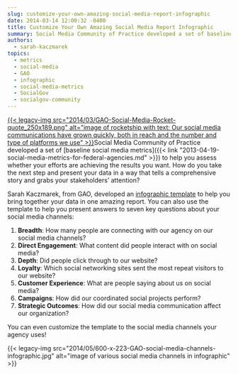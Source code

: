 ```yaml
---
slug: customize-your-own-amazing-social-media-report-infographic
date: 2014-03-14 12:00:32 -0400
title: Customize Your Own Amazing Social Media Report Infographic
summary: Social Media Community of Practice developed a set of baseline social media metrics to help you assess whether your efforts are achieving the results you want. How do
authors:
  - sarah-kaczmarek
topics:
  - metrics
  - social-media
  - GAO
  - infographic
  - social-media-metrics
  - SocialGov
  - socialgov-community
---
```


[{{< legacy-img src="2014/03/GAO-Social-Media-Rocket-quote_250x189.png" alt="image of rocketship with text: Our social media communications have grown quickly, both in reach and the number and type of platforms we use" >}}](https://s3.amazonaws.com/digitalgov/_legacy-img/2014/03/GAO-Social-Media-Rocket-quote_250x189.png)Social Media Community of Practice developed a set of [baseline social media metrics]({{< link "2013-04-19-social-media-metrics-for-federal-agencies.md" >}}) to help you assess whether your efforts are achieving the results you want. How do you take the next step and present your data in a way that tells a comprehensive story and grabs your stakeholders’ attention?

Sarah Kaczmarek, from GAO, developed an [infographic template](http://www.slideshare.net/DigitalGov/gao-social-media-infographic "GAO Social Media Infographic") to help you bring together your data in one amazing report. You can also use the template to help you present answers to seven key questions about your social media channels:

  1. **Breadth**: How many people are connecting with our agency on our social media channels?
  2. **Direct Engagement**: What content did people interact with on social media?
  3. **Depth**: Did people click through to our website?
  4. **Loyalty**: Which social networking sites sent the most repeat visitors to our website?
  5. **Customer Experience**: What are people saying about us on social media?
  6. **Campaigns**: How did our coordinated social projects perform?
  7. **Strategic Outcomes**: How did our social media communication affect our organization?

You can even customize the template to the social media channels your agency uses!

{{< legacy-img src="2014/05/600-x-223-GAO-social-media-channels-infographic.jpg" alt="image of various social media channels in infographic" >}}